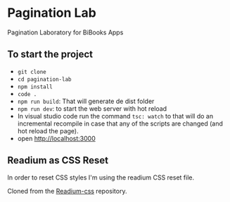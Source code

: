 # Pagination Lab

Pagination Laboratory for BiBooks Apps

## To start the project

- `git clone`
- `cd pagination-lab`
- `npm install`
- `code .`
- `npm run build`: That will generate de dist folder
- `npm run dev`: to start the web server with hot reload
- In visual studio code run the command `tsc: watch` to that will do an incremental recompile in case that any of the scripts are changed (and hot reload the page).
- open [http://localhost:3000](http://localhost:3000)

## Readium as CSS Reset

In order to reset CSS styles I'm using the readium CSS reset file.

Cloned from the [Readium-css](https://github.com/readium/readium-css) repository.
